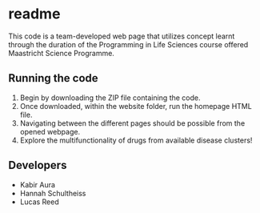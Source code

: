 # readme
This code is a team-developed web page that utilizes concept learnt through the duration of the Programming in Life Sciences course offered Maastricht Science Programme.

## Running the code
1. Begin by downloading the ZIP file containing the code.
2. Once downloaded, within the website folder, run the homepage HTML file.
3. Navigating between the different pages should be possible from the opened webpage.
4. Explore the multifunctionality of drugs from available disease clusters!

## Developers
- Kabir Aura
- Hannah Schultheiss
- Lucas Reed

